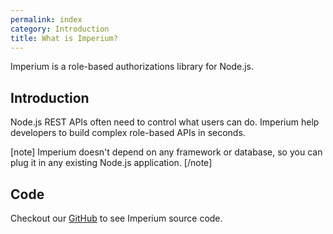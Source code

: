```yaml
---
permalink: index
category: Introduction
title: What is Imperium?
---
```


Imperium is a role-based authorizations library for Node.js.

## Introduction

Node.js REST APIs often need to control what users can do. Imperium help developers to build complex role-based APIs in seconds.

[note]
  Imperium doesn't depend on any framework or database, so you can plug it in any existing Node.js application.
[/note]

## Code

Checkout our [GitHub](https://github.com/cmty/imperium) to see Imperium source code.
